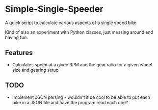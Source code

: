 # Simple-Single-Speeder
A quick script to calculate various aspects of a single speed bike

Kind of also an experiment with Python classes, just messing around and having fun.

## Features
* Calculates speed at a given RPM and the gear ratio for a given wheel size and gearing setup

## TODO
* Implement JSON parsing - wouldn't it be cool to be able to put each bike in a JSON file and have the program read each one?
